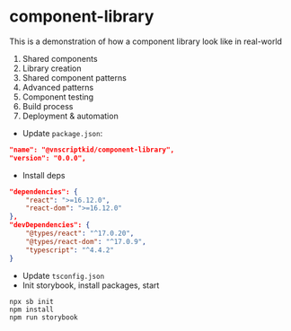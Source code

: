 # component-library
This is a demonstration of how a component library look like in real-world

1. Shared components
2. Library creation
3. Shared component patterns
4. Advanced patterns
5. Component testing
6. Build process
7. Deployment & automation

- Update `package.json`: 
```json
"name": "@vnscriptkid/component-library",
"version": "0.0.0",
```
- Install deps
```json
"dependencies": {
    "react": ">=16.12.0",
    "react-dom": ">=16.12.0"
},
"devDependencies": {
    "@types/react": "^17.0.20",
    "@types/react-dom": "^17.0.9",
    "typescript": "^4.4.2"
}
```
- Update `tsconfig.json`
- Init storybook, install packages, start
```console
npx sb init
npm install
npm run storybook
```